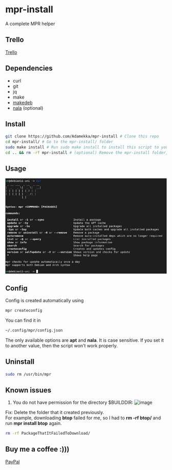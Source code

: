 # mpr-install

A complete MPR helper

## Trello

[Trello](https://trello.com/b/0PaxQ7HH/mpr-install)

## Dependencies

* curl
* git
* jq
* make
* [makedeb](https://www.makedeb.org)
* [nala](https://gitlab.com/volian/nala) (optional)

## Install

```bash
git clone https://github.com/Adamekka/mpr-install # Clone this repo
cd mpr-install/ # Go to the mpr-install/ folder
sudo make install # Run sudo make install to install this script to your system
cd .. && rm -rf mpr-install # (optional) Remove the mpr-install folder, that you cloned to your home folder
```

## Usage

![mpr-usage-image](./images/mpr-usage-image.jpg)

## Config

Config is created automatically using

```bash
mpr createconfig
```

You can find it in

```bash
~/.config/mpr/config.json
```

The only available options are **apt** and **nala**.
It is case sensitive.
If you set it to another value, then the script won't work properly.

## Uninstall

```bash
sudo rm /usr/bin/mpr
```

## Known issues

1. You do not have permission for the directory $BUILDDIR:
![image](https://user-images.githubusercontent.com/68786400/177850543-a921acda-5d70-4459-91e2-6e452542fd63.png)

Fix: Delete the folder that it created previously.  
For example, downloading **btop** failed for me, so I had to **rm -rf btop/** and run **mpr install btop** again.

```bash
rm -rf PackageThatItFailedToDownload/
```

## Buy me a coffee :)))

[PayPal](https://paypal.me/retardant)
